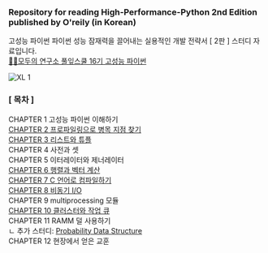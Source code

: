 

### Repository for reading High-Performance-Python 2nd Edition published by O'reily (in Korean)
고성능 파이썬 파이썬 성능 잠재력을 끌어내는 실용적인 개발 전략서 [ 2판 ] 스터디 자료입니다. <br/>
[🙋‍♂️모두의 연구소 풀잎스쿨 16기 고성능 파이썬](https://modulabs.co.kr/product/high-performance-python/) <br/>


![XL 1](https://user-images.githubusercontent.com/67178982/133422502-71bdeb11-9a7a-404a-a6ea-349287cb2f76.png)


### [ 목차 ]

CHAPTER 1 고성능 파이썬 이해하기 <br/>
[CHAPTER 2 프로파일링으로 병목 지점 찾기](https://github.com/joielee09/high-performance-python/blob/main/chapter_2%20%ED%94%84%EB%A1%9C%ED%8C%8C%EC%9D%BC%EB%A7%81%EC%9C%BC%EB%A1%9C%20%EB%B3%91%EB%AA%A9%20%EC%A7%80%EC%A0%90%20%EC%B0%BE%EA%B8%B0.ipynb) <br/>
[CHAPTER 3 리스트와 튜플](https://github.com/joielee09/high-performance-python/blob/main/chapter_3%20%EB%A6%AC%EC%8A%A4%ED%8A%B8%EC%99%80%20%ED%8A%9C%ED%94%8C.ipynb) <br/>
CHAPTER 4 사전과 셋 <br/>
CHAPTER 5 이터레이터와 제너레이터 <br/>
[CHAPTER 6 행렬과 벡터 계산](https://github.com/joielee09/high-performance-python/blob/main/chapter_6.%20%ED%96%89%EB%A0%AC%20%EB%B2%A1%ED%84%B0%20%EA%B3%84%EC%82%B0%20.ipynb) <br/>
[CHAPTER 7 C 언어로 컴파일하기](https://github.com/joielee09/high-performance-python/blob/main/chapter_7%20C%20%EC%96%B8%EC%96%B4%EB%A1%9C%20%EC%BB%B4%ED%8C%8C%EC%9D%BC%ED%95%98%EA%B8%B0.ipynb) <br/>
[CHAPTER 8 비동기 I/O](https://github.com/joielee09/high-performance-python/blob/main/chapter_8.%20%EB%B9%84%EB%8F%99%EA%B8%B0%20IO%20(2).zip) <br/>
CHAPTER 9 multiprocessing 모듈 <br/>
[CHAPTER 10 클러스터와 작업 큐](https://github.com/joielee09/high-performance-python/blob/main/chapter_10%20%ED%81%B4%EB%9F%AC%EC%8A%A4%ED%84%B0%EC%99%80%20%EC%9E%91%EC%97%85%20%ED%81%90.ipynb) <br/>
CHAPTER 11 RAMM 덜 사용하기 <br/>
ㄴ 추가 스터디: [Probability Data Structure](https://wild-soil-91a.notion.site/Probability-Data-Structure-7e2046910f75450cb2bebd9d9422eafb) <br/>
CHAPTER 12 현장에서 얻은 교훈 <br/>
